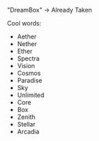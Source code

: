 "DreamBox" -> Already Taken

Cool words:
- Aether
- Nether
- Ether
- Spectra
- Vision
- Cosmos
- Paradise
- Sky
- Unlimited
- Core
- Box
- Zenith
- Stellar
- Arcadia